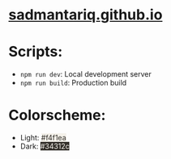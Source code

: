 # [sadmantariq.github.io](https://sadmantariq.github.io/)

# Scripts:
* `npm run dev`: Local development server
* `npm run build`: Production build

# Colorscheme:
* Light: <span style="background:#f4f1ea;color:#34312c"> #f4f1ea </span>
* Dark: <span style="background:#34312c;color:#f4f1ea"> #34312c </span>